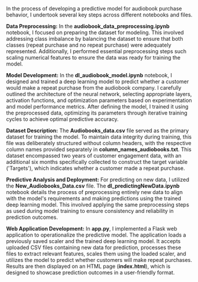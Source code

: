 In the process of developing a predictive model for audiobook purchase behavior, I undertook several key steps across different notebooks and files.

**Data Preprocessing:**
In the **audiobook_data_preprocessing.ipynb** notebook, I focused on preparing the dataset for modeling. This involved addressing class imbalance by balancing the dataset to ensure that both classes (repeat purchase and no repeat purchase) were adequately represented. Additionally, I performed essential preprocessing steps such scaling numerical features to ensure the data was ready for training the model.

**Model Development:**
In the **dl_audiobook_model.ipynb** notebook, I designed and trained a deep learning model to predict whether a customer would make a repeat purchase from the audiobook company. I carefully outlined the architecture of the neural network, selecting appropriate layers, activation functions, and optimization parameters based on experimentation and model performance metrics. After defining the model, I trained it using the preprocessed data, optimizing its parameters through iterative training cycles to achieve optimal predictive accuracy.

**Dataset Description:**
The **Audiobooks_data.csv** file served as the primary dataset for training the model. To maintain data integrity during training, this file was deliberately structured without column headers, with the respective column names provided separately in **column_names_audiobooks.txt**. This dataset encompassed two years of customer engagement data, with an additional six months specifically collected to construct the target variable ('Targets'), which indicates whether a customer made a repeat purchase.

**Predictive Analysis and Deployment:**
For predicting on new data, I utilized the **New_Audiobooks_Data.csv** file. The **dl_predictingNewData.ipynb** notebook details the process of preprocessing entirely new data to align with the model's requirements and making predictions using the trained deep learning model. This involved applying the same preprocessing steps as used during model training to ensure consistency and reliability in prediction outcomes.

**Web Application Development:**
In **app.py**, I implemented a Flask web application to operationalize the predictive model. The application loads a previously saved scaler and the trained deep learning model. It accepts uploaded CSV files containing new data for prediction, processes these files to extract relevant features, scales them using the loaded scaler, and utilizes the model to predict whether customers will make repeat purchases. Results are then displayed on an HTML page (**index.html**), which is designed to showcase prediction outcomes in a user-friendly format.

